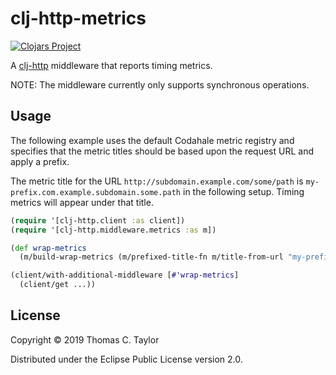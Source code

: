 # clj-http-metrics

[![Clojars Project](https://img.shields.io/clojars/v/tessellator/clj-http-metrics.svg)](https://clojars.org/tessellator/clj-http-metrics)

A [clj-http](https://github.com/dakrone/clj-http) middleware that reports timing
metrics.

NOTE: The middleware currently only supports synchronous operations.

## Usage

The following example uses the default Codahale metric registry and specifies
that the metric titles should be based upon the request URL and apply a prefix.

The metric title for the URL `http://subdomain.example.com/some/path` is
`my-prefix.com.example.subdomain.some.path` in the following setup. Timing
metrics will appear under that title.

```clojure
(require '[clj-http.client :as client])
(require '[clj-http.middleware.metrics :as m])

(def wrap-metrics
  (m/build-wrap-metrics (m/prefixed-title-fn m/title-from-url "my-prefix"))

(client/with-additional-middleware [#'wrap-metrics]
  (client/get ...))
```

## License

Copyright © 2019 Thomas C. Taylor

Distributed under the Eclipse Public License version 2.0.